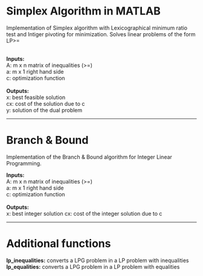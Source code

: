 # Simplex Algorithm in MATLAB

Implementation of Simplex algorithm with Lexicographical minimum ratio test and Intiger pivoting for minimization. Solves linear problems of the form LP>= <br><br>

<b>Inputs:</b><br>
  A: m x n matrix of inequalities (>=)<br>
  a: m x 1 right hand side<br>
  c: optimization function<br>
<br>
<b>Outputs:</b><br>
  x: best feasible solution<br>
  cx: cost of the solution due to c<br>
  y: solution of the dual problem

***

# Branch & Bound

Implementation of the Branch & Bound algorithm for Integer Linear Programming.

<b>Inputs:</b><br>
  A: m x n matrix of inequalities (>=)<br>
  a: m x 1 right hand side<br>
  c: optimization function<br>
<br>
<b>Outputs:</b><br>
  x: best integer solution
  cx: cost of the integer solution due to c

***

# Additional functions

<b>lp_inequalities:</b> converts a LPG problem in a LP problem with inequalities<br>
<b>lp_equalities:</b> converts a LPG problem in a LP problem with equalities<br>
